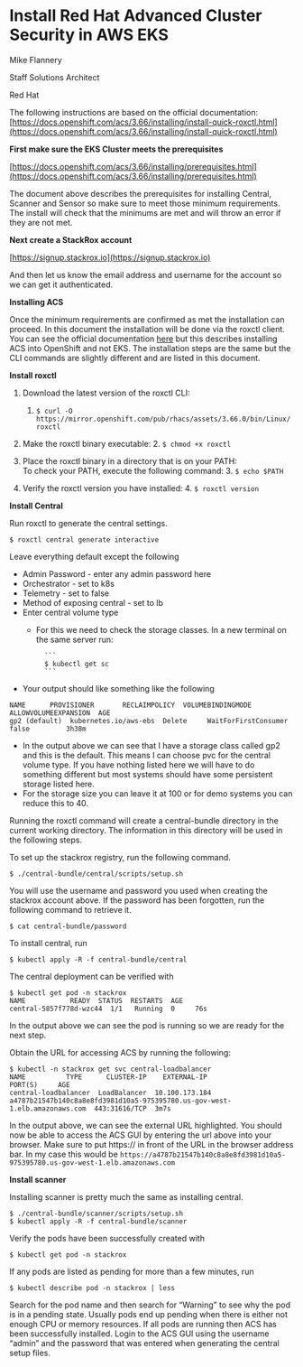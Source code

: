 # Install Red Hat Advanced Cluster Security in AWS EKS

Mike Flannery 

Staff Solutions Architect

Red Hat

The following instructions are based on the official documentation: [https://docs.openshift.com/acs/3.66/installing/install-quick-roxctl.html](https://docs.openshift.com/acs/3.66/installing/install-quick-roxctl.html)

**First make sure the EKS Cluster meets the prerequisites**

[https://docs.openshift.com/acs/3.66/installing/prerequisites.html](https://docs.openshift.com/acs/3.66/installing/prerequisites.html)

The document above describes the prerequisites for installing Central, Scanner and Sensor so make sure to meet those minimum requirements. The install will check that the minimums are met and will throw an error if they are not met.

**Next create a StackRox account**

[https://signup.stackrox.io](https://signup.stackrox.io)

And then let us know the email address and username for the account so we can get it authenticated.

**Installing ACS**

Once the minimum requirements are confirmed as met the installation can proceed. In this document the installation will be done via the roxctl client. You can see the official documentation [here](https://docs.openshift.com/acs/3.66/installing/install-quick-roxctl.html) but this describes installing ACS into OpenShift and not EKS. The installation steps are the same but the CLI commands are slightly different and are listed in this document. 

**Install roxctl**



1. Download the latest version of the roxctl CLI:
    1. `$ curl -O https://mirror.openshift.com/pub/rhacs/assets/3.66.0/bin/Linux/roxctl`
2. Make the roxctl binary executable:
    2. `$ chmod +x roxctl`





3. Place the roxctl binary in a directory that is on your PATH: \
To check your PATH, execute the following command:
    3. `$ echo $PATH`
4. Verify the roxctl version you have installed:
    4. `$ roxctl version`

**Install Central**

Run roxctl to generate the central settings.


```
$ roxctl central generate interactive
```


Leave everything default except the following



* Admin Password - enter any admin password here
* Orchestrator - set to k8s
* Telemetry - set to false
* Method of exposing central - set to lb
* Enter central volume type
    * For this we need to check the storage classes. In a new terminal on the same server run:

            ```
            $ kubectl get sc
            ```


* Your output should like something like the following


```
NAME      PROVISIONER       RECLAIMPOLICY  VOLUMEBINDINGMODE   ALLOWVOLUMEEXPANSION  AGE
gp2 (default)  kubernetes.io/aws-ebs  Delete     WaitForFirstConsumer  false         3h38m

```



* In the output above we can see that I have a storage class called gp2 and this is the default. This means I can choose pvc for the central volume type. If you have nothing listed here we will have to do something different but most systems should have some persistent storage listed here.
* For the storage size you can leave it at 100 or for demo systems you can reduce this to 40.

Running the roxctl command will create a central-bundle directory in the current working directory. The information in this directory will be used in the following steps.

To set up the stackrox registry, run the following command.

`$ ./central-bundle/central/scripts/setup.sh` 

You will use the username and password you used when creating the stackrox account above. If the password has been forgotten, run the following command to retrieve it.


```
$ cat central-bundle/password
```


To install central, run 


```
$ kubectl apply -R -f central-bundle/central
```


The central deployment can be verified with


```
$ kubectl get pod -n stackrox
NAME           READY  STATUS  RESTARTS  AGE
central-5857f778d-wzc44  1/1   Running  0     76s
```


In the output above we can see the pod is running so we are ready for the next step.

Obtain the URL for accessing ACS by running the following:


```
$ kubectl -n stackrox get svc central-loadbalancer
NAME          TYPE      CLUSTER-IP    EXTERNAL-IP                                 PORT(S)     AGE
central-loadbalancer  LoadBalancer  10.100.173.184  a4787b21547b140c8a8e8fd3981d10a5-975395780.us-gov-west-1.elb.amazonaws.com  443:31616/TCP  3m7s
```


In the output above, we can see the external URL highlighted. You should now be able to access the ACS GUI by entering the url above into your browser. Make sure to put https:// in front of the URL in the browser address bar. In my case this would be `https://a4787b21547b140c8a8e8fd3981d10a5-975395780.us-gov-west-1.elb.amazonaws.com`

**Install scanner**

Installing scanner is pretty much the same as installing central. 


```
$ ./central-bundle/scanner/scripts/setup.sh
$ kubectl apply -R -f central-bundle/scanner
```


Verify the pods have been successfully created with


```
$ kubectl get pod -n stackrox
```


If any pods are listed as pending for more than a few minutes, run 


```
$ kubectl describe pod -n stackrox | less
```


Search for the pod name and then search for “Warning” to see why the pod is in a pending state. Usually pods end up pending when there is either not enough CPU or memory resources. If all pods are running then ACS has been successfully installed. Login to the ACS GUI using the username “admin” and the password that was entered when generating the central setup files.
